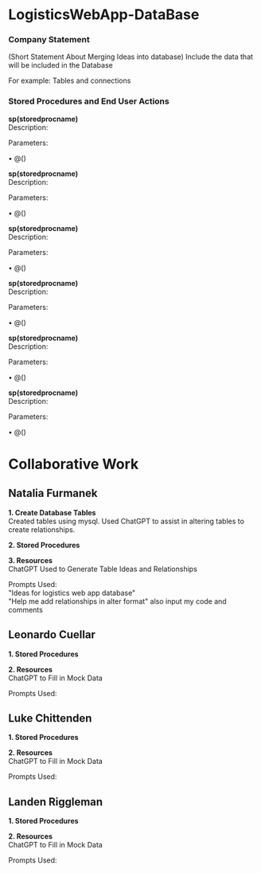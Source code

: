 # LogisticsWebApp-DataBase
### Company Statement
(Short Statement About Merging Ideas into database)
Include the data that will be included in the Database
<p> For example: Tables and connections </p>

### Stored Procedures and End User Actions
<strong> sp(storedprocname) </strong>
<br> Description:  </br>
<p> Parameters: </p>
<p> • @() </p>

<strong> sp(storedprocname) </strong>
<br> Description:  </br>
<p> Parameters: </p>
<p> • @() </p>

<strong> sp(storedprocname) </strong>
<br> Description: </br>
<p> Parameters: </p>
<p> • @() </p>

<strong> sp(storedprocname) </strong>
<br> Description:  </br>
<p> Parameters: </p>
<p> • @() </p>

<strong> sp(storedprocname) </strong>
<br> Description:  </br>
<p> Parameters: </p>
<p> • @() </p>

<strong> sp(storedprocname) </strong>
<br> Description:  </br>
<p> Parameters: </p>
<p> • @() </p>

# Collaborative Work
## Natalia Furmanek 
<strong>1. Create Database Tables </strong>
<br> Created tables using mysql. Used ChatGPT to assist in altering tables to create relationships. <br>

<strong>2. Stored Procedures </strong>

<strong>3. Resources </strong>
<br> ChatGPT Used to Generate Table Ideas and Relationships </br>
<p> Prompts Used: 
<br> "Ideas for logistics web app database" </br>
"Help me add relationships in alter format" also input my code and comments </p>

## Leonardo Cuellar
<strong>1. Stored Procedures </strong>

<strong>2. Resources </strong>
<br> ChatGPT to Fill in Mock Data </br>
<p> Prompts Used: </p>

## Luke Chittenden
<strong>1. Stored Procedures </strong>

<strong>2. Resources </strong>
<br> ChatGPT to Fill in Mock Data </br>
<p> Prompts Used: </p>

## Landen Riggleman
<strong>1. Stored Procedures </strong>

<strong>2. Resources </strong>
<br> ChatGPT to Fill in Mock Data </br>
<p> Prompts Used: </p>
